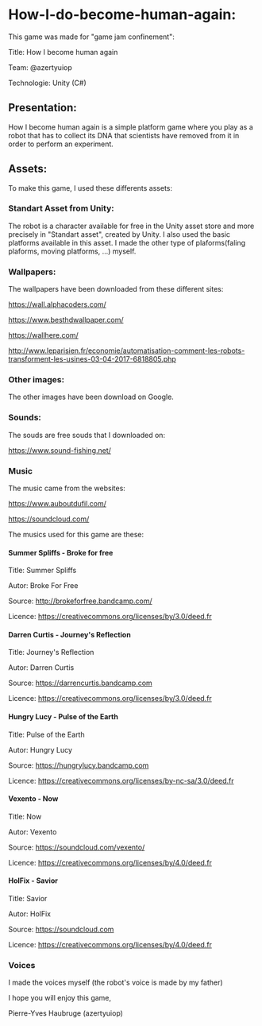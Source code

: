 # How-I-do-become-human-again:
This game was made for "game jam confinement":

Title: How I become human again

Team: @azertyuiop

Technologie: Unity (C#)
## Presentation:
How I become human again is a simple platform game where you play as a robot that has to collect its DNA that scientists have removed from it in order to perform an experiment. 
## Assets:
To make this game, I used these differents assets:
### Standart Asset from Unity:
The robot is a character available for free in the Unity asset store and more precisely in "Standart asset", created by Unity. I also used the basic platforms available in this asset. I made the other type of plaforms(faling plaforms, moving platforms, ...) myself.
### Wallpapers:
The wallpapers have been downloaded from these different sites:

https://wall.alphacoders.com/

https://www.besthdwallpaper.com/

https://wallhere.com/

http://www.leparisien.fr/economie/automatisation-comment-les-robots-transforment-les-usines-03-04-2017-6818805.php
### Other images:
The other images have been download on Google.
### Sounds:
The souds are free souds that I downloaded on:

https://www.sound-fishing.net/
### Music
The music came from the websites:

https://www.auboutdufil.com/

https://soundcloud.com/

The musics used for this game are these:
#### Summer Spliffs - Broke for free
Title:  Summer Spliffs

Autor: Broke For Free

Source: http://brokeforfree.bandcamp.com/

Licence: https://creativecommons.org/licenses/by/3.0/deed.fr
#### Darren Curtis - Journey's Reflection
Title:  Journey's Reflection

Autor: Darren Curtis

Source: https://darrencurtis.bandcamp.com

Licence: https://creativecommons.org/licenses/by/3.0/deed.fr
#### Hungry Lucy - Pulse of the Earth
Title:  Pulse of the Earth

Autor: Hungry Lucy

Source: https://hungrylucy.bandcamp.com

Licence: https://creativecommons.org/licenses/by-nc-sa/3.0/deed.fr
#### Vexento - Now
Title:  Now

Autor: Vexento

Source: https://soundcloud.com/vexento/

Licence: https://creativecommons.org/licenses/by/4.0/deed.fr
#### HolFix - Savior
Title:  Savior

Autor: HolFix

Source: https://soundcloud.com

Licence: https://creativecommons.org/licenses/by/4.0/deed.fr

### Voices
I made the voices myself (the robot's voice is made by my father)

I hope you will enjoy this game,

Pierre-Yves Haubruge (azertyuiop)
